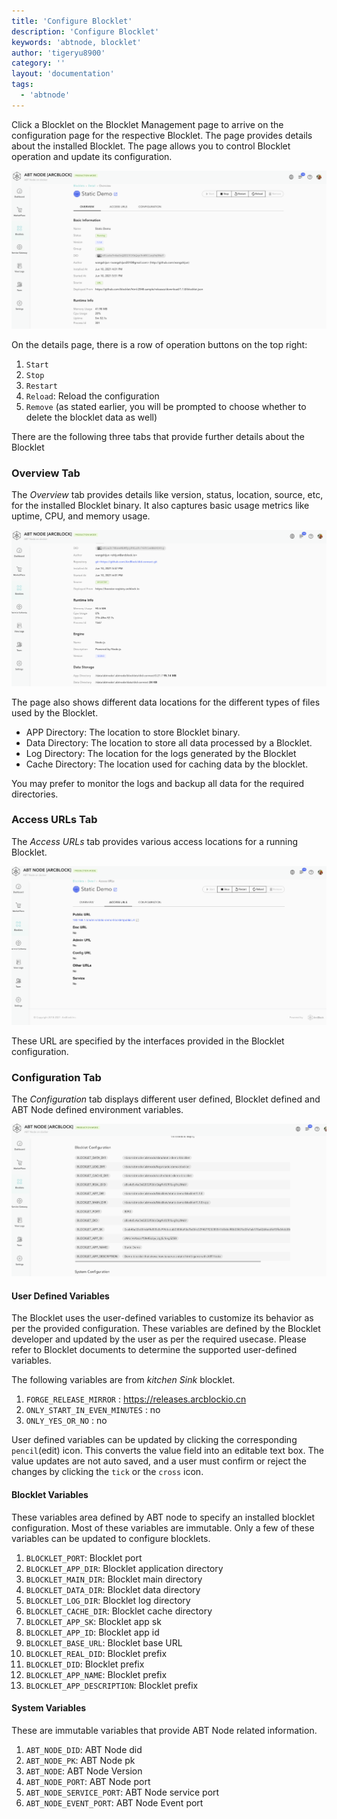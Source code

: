 ```yaml
---
title: 'Configure Blocklet'
description: 'Configure Blocklet'
keywords: 'abtnode, blocklet'
author: 'tigeryu8900'
category: ''
layout: 'documentation'
tags:
  - 'abtnode'
---
```


Click a Blocklet on the Blocklet Management page to arrive on the configuration page for the respective Blocklet. The page provides details about the installed Blocklet. The page allows you to control Blocklet operation and update its configuration.

![](./images/blocklet-details.png)

On the details page, there is a row of operation buttons on the top right:

1. `Start`
2. `Stop`
3. `Restart`
4. `Reload`: Reload the configuration
5. `Remove` (as stated earlier, you will be prompted to choose whether to delete the blocklet data as well)

There are the following three tabs that provide further details about the Blocklet

### Overview Tab

The *Overview* tab provides details like version, status, location, source, etc, for the installed Blocklet binary. It also captures basic usage metrics like uptime, CPU, and memory usage.

![](./images/blocklets-overview.png)

The page also shows different data locations for the different types of files used by the Blocklet.
- APP Directory: The location to store Blocklet binary.
- Data Directory: The location to store all data processed by a Blocklet.
- Log Directory: The location for the logs generated by the Blocklet
- Cache Directory: The location used for caching data by the blocklet.

You may prefer to monitor the logs and backup all data for the required directories.

### Access URLs Tab

The *Access URLs* tab provides various access locations for a running Blocklet.

![](./images/blocklets-access-url.png)

These URL are specified by the interfaces provided in the Blocklet configuration.

### Configuration Tab

The *Configuration* tab displays different user defined,  Blocklet defined and ABT Node defined environment variables.

![](./images/blocklets-config.png)

#### User Defined Variables

The Blocklet uses the user-defined variables to customize its behavior as per the provided configuration. These variables are defined by the Blocklet developer and updated by the user as per the required usecase. Please refer to Blocklet documents to determine the supported user-defined variables.

The following variables are from *kitchen Sink* blocklet.

1. `FORGE_RELEASE_MIRROR` :	https://releases.arcblockio.cn
2. `ONLY_START_IN_EVEN_MINUTES` :	no
3. `ONLY_YES_OR_NO` :	no

User defined variables can be updated by clicking the corresponding `pencil`(edit) icon. This converts the value field into an editable text box. The value updates are not auto saved, and a user must confirm or reject the changes by clicking the `tick` or the `cross` icon.

#### Blocklet Variables

These variables area defined by ABT node to specify an installed blocklet configuration. Most of these variables are immutable. Only a few of these variables can be updated to configure blocklets.   

1. `BLOCKLET_PORT`: Blocklet port
2. `BLOCKLET_APP_DIR`: Blocklet application directory
3. `BLOCKLET_MAIN_DIR`: Blocklet main directory
4. `BLOCKLET_DATA_DIR`: Blocklet data directory
5. `BLOCKLET_LOG_DIR`: Blocklet log directory
6. `BLOCKLET_CACHE_DIR`: Blocklet cache directory
7. `BLOCKLET_APP_SK`: Blocklet app sk
8. `BLOCKLET_APP_ID`: Blocklet app id
9. `BLOCKLET_BASE_URL`: Blocklet base URL
10. `BLOCKLET_REAL_DID`: Blocklet prefix
11. `BLOCKLET_DID`: Blocklet prefix
12. `BLOCKLET_APP_NAME`: Blocklet prefix
13. `BLOCKLET_APP_DESCRIPTION`: Blocklet prefix

#### System Variables

These are immutable variables that provide ABT Node related information.

1. `ABT_NODE_DID`: ABT Node did
2. `ABT_NODE_PK`: ABT Node pk
3. `ABT_NODE`: ABT Node Version
4. `ABT_NODE_PORT`: ABT Node port
5. `ABT_NODE_SERVICE_PORT`: ABT Node service port
6. `ABT_NODE_EVENT_PORT`: ABT Node Event port
